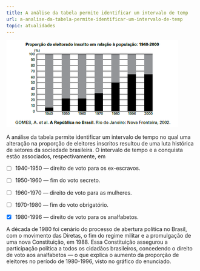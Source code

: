```yaml
---
title: A análise da tabela permite identificar um intervalo de temp
url: a-analise-da-tabela-permite-identificar-um-intervalo-de-temp
topic: atualidades
---
```



![](3a6fd848-5cbe-012c-f25e-c1e6eff01b1a.png)

A análise da tabela permite identificar um intervalo de tempo no qual uma alteração na proporção de eleitores inscritos resultou de uma luta histórica de setores da sociedade brasileira. O intervalo de tempo e a conquista estão associados, respectivamente, em



- [ ] 1940-1950 — direito de voto para os ex-escravos.
- [ ] 1950-1960 — fim do voto secreto.
- [ ] 1960-1970 — direito de voto para as mulheres.
- [ ] 1970-1980 — fim do voto obrigatório.
- [x] 1980-1996 — direito de voto para os analfabetos.


A década de 1980 foi cenário do processo de abertura política no Brasil, com o movimento das Diretas, o fim do regime militar e a promulgação de uma nova Constituição, em 1988. Essa Constituição assegurou a participação política a todos os cidadãos brasileiros, concedendo o direito de voto aos analfabetos — o que explica o aumento da proporção de eleitores no período de 1980-1996, visto no gráfico do enunciado.
